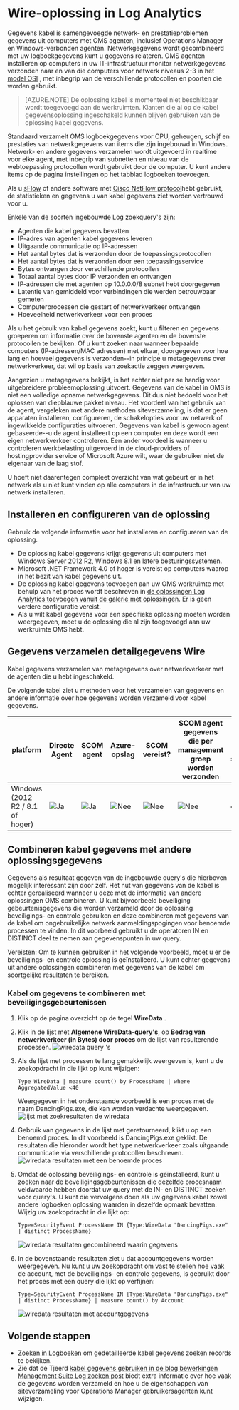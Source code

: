<properties
    pageTitle="Wire-oplossing in Log Analytics | Microsoft Azure"
    description="Gegevens van de kabel is samengevoegde netwerk- en prestatieproblemen gegevens uit computers met OMS agenten, inclusief Operations Manager en Windows-verbonden agenten. Netwerkgegevens wordt gecombineerd met uw logboekgegevens kunt u gegevens relateren."
    services="log-analytics"
    documentationCenter=""
    authors="bandersmsft"
    manager="jwhit"
    editor=""/>

<tags
    ms.service="log-analytics"
    ms.workload="na"
    ms.tgt_pltfrm="na"
    ms.devlang="na"
    ms.topic="article"
    ms.date="08/11/2016"
    ms.author="banders"/>

# <a name="wire-data-solution-in-log-analytics"></a>Wire-oplossing in Log Analytics

Gegevens kabel is samengevoegde netwerk- en prestatieproblemen gegevens uit computers met OMS agenten, inclusief Operations Manager en Windows-verbonden agenten. Netwerkgegevens wordt gecombineerd met uw logboekgegevens kunt u gegevens relateren. OMS agenten installeren op computers in uw IT-infrastructuur monitor netwerkgegevens verzonden naar en van die computers voor netwerk niveaus 2-3 in het [model OSI](https://en.wikipedia.org/wiki/OSI_model) , met inbegrip van de verschillende protocollen en poorten die worden gebruikt.

>[AZURE.NOTE] De oplossing kabel is momenteel niet beschikbaar wordt toegevoegd aan de werkruimten. Klanten die al op de kabel gegevensoplossing ingeschakeld kunnen blijven gebruiken van de oplossing kabel gegevens.

Standaard verzamelt OMS logboekgegevens voor CPU, geheugen, schijf en prestaties van netwerkgegevens van items die zijn ingebouwd in Windows. Netwerk- en andere gegevens verzamelen wordt uitgevoerd in realtime voor elke agent, met inbegrip van subnetten en niveau van de webtoepassing protocollen wordt gebruikt door de computer. U kunt andere items op de pagina instellingen op het tabblad logboeken toevoegen.

Als u [sFlow](http://www.sflow.org/) of andere software met [Cisco NetFlow protocol](http://www.cisco.com/c/en/us/products/collateral/ios-nx-os-software/ios-netflow/prod_white_paper0900aecd80406232.html)hebt gebruikt, de statistieken en gegevens u van kabel gegevens ziet worden vertrouwd voor u.

Enkele van de soorten ingebouwde Log zoekquery's zijn:

- Agenten die kabel gegevens bevatten
- IP-adres van agenten kabel gegevens leveren
- Uitgaande communicatie op IP-adressen
- Het aantal bytes dat is verzonden door de toepassingsprotocollen
- Het aantal bytes dat is verzonden door een toepassingsservice
- Bytes ontvangen door verschillende protocollen
- Totaal aantal bytes door IP verzonden en ontvangen
- IP-adressen die met agenten op 10.0.0.0/8 subnet hebt doorgegeven
- Latentie van gemiddeld voor verbindingen die werden betrouwbaar gemeten
- Computerprocessen die gestart of netwerkverkeer ontvangen
- Hoeveelheid netwerkverkeer voor een proces

Als u het gebruik van kabel gegevens zoekt, kunt u filteren en gegevens groeperen om informatie over de bovenste agenten en de bovenste protocollen te bekijken. Of u kunt zoeken naar wanneer bepaalde computers (IP-adressen/MAC adressen) met elkaar, doorgegeven voor hoe lang en hoeveel gegevens is verzonden--in principe u metagegevens over netwerkverkeer, dat wil op basis van zoekactie zeggen weergeven.

Aangezien u metagegevens bekijkt, is het echter niet per se handig voor uitgebreidere probleemoplossing uitvoert. Gegevens van de kabel in OMS is niet een volledige opname netwerkgegevens. Dit dus niet bedoeld voor het oplossen van diepblauwe pakket niveau.
Het voordeel van het gebruik van de agent, vergeleken met andere methoden siteverzameling, is dat er geen apparaten installeren, configureren, de schakelopties voor uw netwerk of ingewikkelde configuraties uitvoeren. Gegevens van kabel is gewoon agent gebaseerde--u de agent installeert op een computer en deze wordt een eigen netwerkverkeer controleren. Een ander voordeel is wanneer u controleren werkbelasting uitgevoerd in de cloud-providers of hostingprovider service of Microsoft Azure wilt, waar de gebruiker niet de eigenaar van de laag stof.

U hoeft niet daarentegen compleet overzicht van wat gebeurt er in het netwerk als u niet kunt vinden op alle computers in de infrastructuur van uw netwerk installeren.

## <a name="installing-and-configuring-the-solution"></a>Installeren en configureren van de oplossing
Gebruik de volgende informatie voor het installeren en configureren van de oplossing.

- De oplossing kabel gegevens krijgt gegevens uit computers met Windows Server 2012 R2, Windows 8.1 en latere besturingssystemen.
- Microsoft .NET Framework 4.0 of hoger is vereist op computers waarop in het bezit van kabel gegevens uit.
- De oplossing kabel gegevens toevoegen aan uw OMS werkruimte met behulp van het proces wordt beschreven in [de oplossingen Log Analytics toevoegen vanuit de galerie met oplossingen](log-analytics-add-solutions.md).  Er is geen verdere configuratie vereist.
- Als u wilt kabel gegevens voor een specifieke oplossing moeten worden weergegeven, moet u de oplossing die al zijn toegevoegd aan uw werkruimte OMS hebt.

## <a name="wire-data-data-collection-details"></a>Gegevens verzamelen detailgegevens Wire

Kabel gegevens verzamelen van metagegevens over netwerkverkeer met de agenten die u hebt ingeschakeld.

De volgende tabel ziet u methoden voor het verzamelen van gegevens en andere informatie over hoe gegevens worden verzameld voor kabel gegevens.


| platform | Directe Agent | SCOM agent | Azure-opslag | SCOM vereist? | SCOM agent gegevens die per management groep worden verzonden | frequentie van de siteverzameling |
|---|---|---|---|---|---|---|
|Windows (2012 R2 / 8.1 of hoger)|![Ja](./media/log-analytics-wire-data/oms-bullet-green.png)|![Ja](./media/log-analytics-wire-data/oms-bullet-green.png)|![Nee](./media/log-analytics-wire-data/oms-bullet-red.png)|            ![Nee](./media/log-analytics-wire-data/oms-bullet-red.png)|![Nee](./media/log-analytics-wire-data/oms-bullet-red.png)| elke 1 minuut|


## <a name="combining-wire-data-with-other-solution-data"></a>Combineren kabel gegevens met andere oplossingsgegevens

Gegevens als resultaat gegeven van de ingebouwde query's die hierboven mogelijk interessant zijn door zelf. Het nut van gegevens van de kabel is echter gerealiseerd wanneer u deze met de informatie van andere oplossingen OMS combineren. U kunt bijvoorbeeld beveiliging gebeurtenisgegevens die worden verzameld door de oplossing beveiligings- en controle gebruiken en deze combineren met gegevens van de kabel om ongebruikelijke netwerk aanmeldingspogingen voor benoemde processen te vinden.  In dit voorbeeld gebruikt u de operatoren IN en DISTINCT deel te nemen aan gegevenspunten in uw query.

Vereisten: Om te kunnen gebruiken in het volgende voorbeeld, moet u er de beveiligings- en controle oplossing is geïnstalleerd. U kunt echter gegevens uit andere oplossingen combineren met gegevens van de kabel om soortgelijke resultaten te bereiken.

### <a name="to-combine-wire-data-with-security-events"></a>Kabel om gegevens te combineren met beveiligingsgebeurtenissen

1. Klik op de pagina overzicht op de tegel **WireData** .
2. Klik in de lijst met **Algemene WireData-query's**, op **Bedrag van netwerkverkeer (in Bytes) door proces** om de lijst van resulterende processen.
    ![wiredata query 's](./media/log-analytics-wire-data/oms-wiredata-01.png)
3. Als de lijst met processen te lang gemakkelijk weergeven is, kunt u de zoekopdracht in die lijkt op kunt wijzigen:

    ```
    Type WireData | measure count() by ProcessName | where AggregatedValue <40
    ```
    Weergegeven in het onderstaande voorbeeld is een proces met de naam DancingPigs.exe, die kan worden verdachte weergegeven.
    ![lijst met zoekresultaten de wiredata](./media/log-analytics-wire-data/oms-wiredata-02.png)

4. Gebruik van gegevens in de lijst met geretourneerd, klikt u op een benoemd proces. In dit voorbeeld is DancingPigs.exe geklikt. De resultaten die hieronder wordt het type netwerkverkeer zoals uitgaande communicatie via verschillende protocollen beschreven.
    ![wiredata resultaten met een benoemde proces](./media/log-analytics-wire-data/oms-wiredata-03.png)

5. Omdat de oplossing beveiligings- en controle is geïnstalleerd, kunt u zoeken naar de beveiligingsgebeurtenissen die dezelfde procesnaam veldwaarde hebben doordat uw query met de IN- en DISTINCT zoeken voor query's. U kunt die vervolgens doen als uw gegevens kabel zowel andere logboeken oplossing waarden in dezelfde opmaak bevatten. Wijzig uw zoekopdracht in die lijkt op:

    ```
    Type=SecurityEvent ProcessName IN {Type:WireData "DancingPigs.exe" | distinct ProcessName}
    ```    

    ![wiredata resultaten gecombineerd waarin gegevens](./media/log-analytics-wire-data/oms-wiredata-04.png)
6. In de bovenstaande resultaten ziet u dat accountgegevens worden weergegeven. Nu kunt u uw zoekopdracht om vast te stellen hoe vaak de account, met de beveiligings- en controle gegevens, is gebruikt door het proces met een query die lijkt op verfijnen:        

    ```
    Type=SecurityEvent ProcessName IN {Type:WireData "DancingPigs.exe" | distinct ProcessName} | measure count() by Account
    ```

    ![wiredata resultaten met accountgegevens](./media/log-analytics-wire-data/oms-wiredata-05.png)



## <a name="next-steps"></a>Volgende stappen

- [Zoeken in Logboeken](log-analytics-log-searches.md) om gedetailleerde kabel gegevens zoeken records te bekijken.
- Zie dat de Tjeerd [kabel gegevens gebruiken in de blog bewerkingen Management Suite Log zoeken post](http://blogs.msdn.com/b/dmuscett/archive/2015/09/09/using-wire-data-in-operations-management-suite.aspx) biedt extra informatie over hoe vaak de gegevens worden verzameld en hoe u de eigenschappen van siteverzameling voor Operations Manager gebruikersagenten kunt wijzigen.
